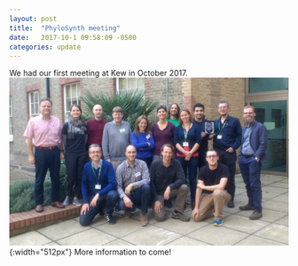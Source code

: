 ```yaml
---
layout: post
title:  "PhyloSynth meeting"
date:   2017-10-1 09:58:09 -0500
categories: update
---
```

We had our first meeting at Kew in October 2017. 
![first-meeting](/assets/images/conf_2017.png){:width="512px"}
More information to come!

